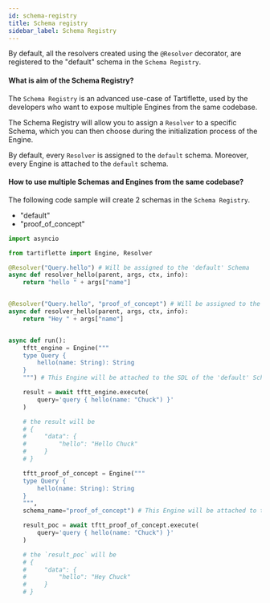 ```yaml
---
id: schema-registry
title: Schema registry
sidebar_label: Schema Registry
---
```


By default, all the resolvers created using the `@Resolver` decorator, are registered to the "default" schema in the `Schema Registry`.

#### What is aim of the Schema Registry?

The `Schema Registry` is an advanced use-case of Tartiflette, used by the developers who want to expose multiple Engines from the same codebase.

The Schema Registry will allow you to assign a `Resolver` to a specific Schema, which you can then choose during the initialization process of the Engine.

By default, every `Resolver` is assigned to the `default` schema. Moreover, every Engine is attached to the `default` schema.

#### How to use multiple Schemas and Engines from the same codebase?

The following code sample will create 2 schemas in the `Schema Registry`.

- "default"
- "proof_of_concept"

```python
import asyncio

from tartiflette import Engine, Resolver

@Resolver("Query.hello") # Will be assigned to the 'default' Schema
async def resolver_hello(parent, args, ctx, info):
    return "hello " + args["name"]


@Resolver("Query.hello", "proof_of_concept") # Will be assigned to the 'proof_of_concept' Schema
async def resolver_hello(parent, args, ctx, info):
    return "Hey " + args["name"]


async def run():
    tftt_engine = Engine("""
    type Query {
        hello(name: String): String
    }
    """) # This Engine will be attached to the SDL of the 'default' Schema.

    result = await tftt_engine.execute(
        query='query { hello(name: "Chuck") }'
    )

    # the result will be
    # {
    #     "data": {
    #         "hello": "Hello Chuck"
    #     }
    # }

    tftt_proof_of_concept = Engine("""
    type Query {
        hello(name: String): String
    }
    """,
    schema_name="proof_of_concept") # This Engine will be attached to the SDL of the 'proof_of_concept' Schema.

    result_poc = await tftt_proof_of_concept.execute(
        query='query { hello(name: "Chuck") }'
    )

    # the `result_poc` will be
    # {
    #     "data": {
    #         "hello": "Hey Chuck"
    #     }
    # }
```
